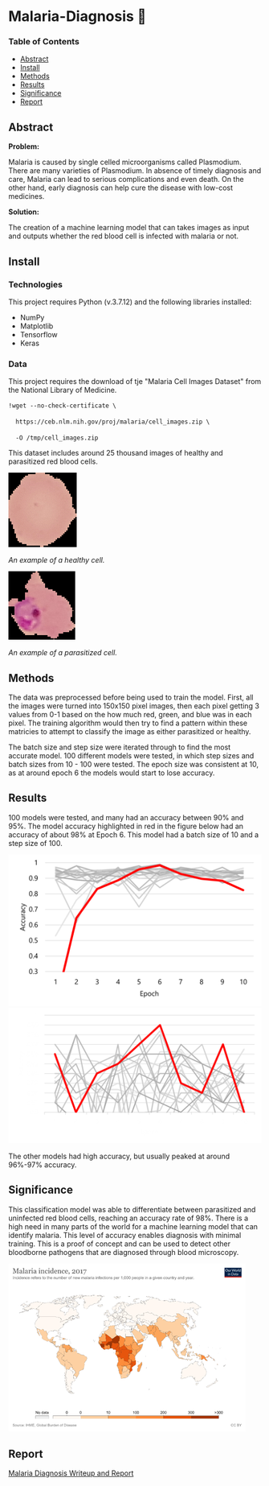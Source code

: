 # Malaria-Diagnosis 🦟

### Table of Contents  
 - [Abstract](#abstract) 
 - [Install](#install)
 - [Methods](#methods) 
 - [Results](#results) 
 - [Significance](#significance) 
 - [Report](#report) 

<a name="abstract"/>

## Abstract

__Problem:__

Malaria is caused by single celled microorganisms called Plasmodium. There are many varieties of Plasmodium. In absence of timely diagnosis and care, Malaria can lead to serious complications and even death. On the other hand, early diagnosis can help cure the disease with low-cost medicines.

__Solution:__

The creation of a machine learning model that can takes images as input and outputs whether the red blood cell is infected with malaria or not.

<a name="install"/>

## Install

### Technologies

This project requires Python (v.3.7.12) and the following libraries installed:

 - NumPy
 - Matplotlib
 - Tensorflow
 - Keras

### Data

This project requires the download of tje "Malaria Cell Images Dataset" from the National Library of Medicine. 

```
!wget --no-check-certificate \

  https://ceb.nlm.nih.gov/proj/malaria/cell_images.zip \

  -O /tmp/cell_images.zip
```

This dataset includes around 25 thousand images of healthy and parasitized red blood cells.

![Healthy Cell](https://github.com/hsiFishsiF/Malaria-Diagnosis/blob/main/healthy.png)

_An example of a healthy cell._

![Parasitized Cell](https://github.com/hsiFishsiF/Malaria-Diagnosis/blob/main/parasitzed.png)

_An example of a parasitized cell._

## Methods

<a name="methods"/>

The data was preprocessed before being used to train the model. First, all the images were turned into 150x150 pixel images, then each pixel getting 3 values from 0-1 based on the how much red, green, and blue was in each pixel. The training algorithm would then try to find a pattern within these matricies to attempt to classify the image as either parasitized or healthy.

The batch size and step size were iterated through to find the most accurate model. 100 different models were tested, in which step sizes and batch sizes from 10 - 100 were tested. The epoch size was consistent at 10, as at around epoch 6 the models would start to lose accuracy.

## Results

<a name="results"/>

100 models were tested, and many had an accuracy between 90% and 95%. The model accuracy highlighted in red in the figure below had an accuracy of about 98% at Epoch 6. This model had a batch size of 10 and a step size of 100.

![Graph 1](https://github.com/hsiFishsiF/Malaria-Diagnosis/blob/main/accruacy%201.png)
![Graph 2](https://github.com/hsiFishsiF/Malaria-Diagnosis/blob/main/accuracy%202.png)

The other models had high accuracy, but usually peaked at around 96%-97% accuracy.

## Significance

<a name="significance"/>

This classification model was able to differentiate between parasitized and uninfected red blood cells, reaching an accuracy rate of 98%. There is a high need in many parts of the world for a machine learning model that can identify malaria. This level of accuracy enables diagnosis with minimal training. This is a proof of concept and can be used to detect other bloodborne pathogens that are diagnosed through blood microscopy.

![Malaria Map](https://github.com/hsiFishsiF/Malaria-Diagnosis/blob/main/malaria%20map.png)

## Report

<a name="report"/>

[Malaria Diagnosis Writeup and Report](https://docs.google.com/document/d/1w_sgKUJE5oynSWLSCtDYRpL3e5H3kFba/edit?usp=sharing&ouid=115965752044766156313&rtpof=true&sd=true)
